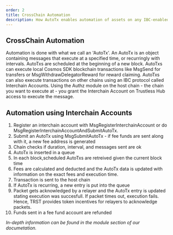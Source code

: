 ```yaml
---
order: 2
title: CrossChain Automation
description: How AutoTx enables automation of assets on any IBC-enabled chain
---
```


## CrossChain Automation

Automation is done with what we call an 'AutoTx'. An AutoTx is an object containing messages that execute at a specified time, or recurringly with intervals.
AutoTxs are scheduled at the beginning of a new block. AutoTxs can execute local Cosmos SDK blockchain transactions like MsgSend for transfers or MsgWithdrawDelegatorReward for reward claiming. AutoTxs can also execute transactions on other chains using an IBC protocol called Interchain Accounts. Using the Authz module on the host chain - the chain you want to execute at - you grant the Interchain Account on Trustless Hub access to execute the message.

## Automation using Interchain Accounts

1. Register an interchain account with MsgRegisterInterchainAccount or do MsgRegisterInterchainAccountAndSubmitAutoTx.
2. Submit an AutoTx using MsgSubmitAutoTx - if fee funds are sent along with it, a new fee address is generated
3. Chain checks if duration, interval, and messages sent are ok
4. AutoTx is inserted in a queue
5. In each block,scheduled AutoTxs are retreived given the current block time
6. Fees are calculated and deducted and the AutoTx data is updated with information on the exact fees and execution time.
7. Transaction is sent to the host chain
8. If AutoTx is recurring, a new entry is put into the queue
9. Packet gets acknowledged by a relayer and the AutoTx entry is updated stating execution was succesfull. If packet times out, execution fails. Hence, TRST provides token incentives for relayers to acknowledge packets.
10. Funds sent in a fee fund account are refunded


*In-depth information can be found in the module section of our documetation.*